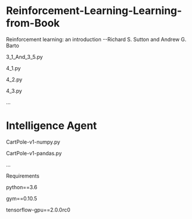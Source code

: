 # Reinforcement-Learning-Learning-from-Book
Reinforcement learning: an introduction --Richard S. Sutton and Andrew G. Barto

3_1_And_3_5.py	

4_1.py	

4_2.py

4_3.py

...

# Intelligence Agent

CartPole-v1-numpy.py

CartPole-v1-pandas.py

...

Requirements

python==3.6

gym==0.10.5

tensorflow-gpu==2.0.0rc0
